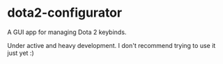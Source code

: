 # dota2-configurator
A GUI app for managing Dota 2 keybinds.

Under active and heavy development. I don't recommend trying to use it just yet :)
